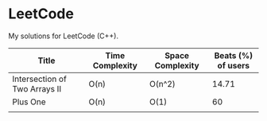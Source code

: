 # LeetCode

My solutions for LeetCode (C++).

| Title                         | Time Complexity | Space Complexity | Beats (%) of users |
| ----------------------------- | --------------- | ---------------- | ------------------ |
| Intersection of Two Arrays II | O(n)            | O(n^2)           | 14.71              |
| Plus One                      | O(n)            | O(1)             | 60                 |
|                               |                 |                  |                    |
